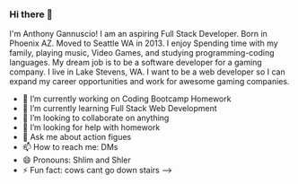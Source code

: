 ### Hi there 👋
<p>
  I'm Anthony Gannuscio! I am an aspiring Full Stack Developer. Born in Phoenix AZ. Moved to Seattle WA in 2013. I enjoy Spending time with my family, playing music, Video Games, and studying programming-coding languages. My dream job is to be a software developer for a gaming company. I live in Lake Stevens, WA. I want to be a web developer so I can expand my career opportunities and work for awesome gaming companies.
</p>

- 🔭 I’m currently working on Coding Bootcamp Homework
- 🌱 I’m currently learning Full Stack Web Development
- 👯 I’m looking to collaborate on anything
- 🤔 I’m looking for help with homework
- 💬 Ask me about action figues
- 📫 How to reach me: DMs
- 😄 Pronouns: Shlim and Shler
- ⚡ Fun fact: cows cant go down stairs
-->
